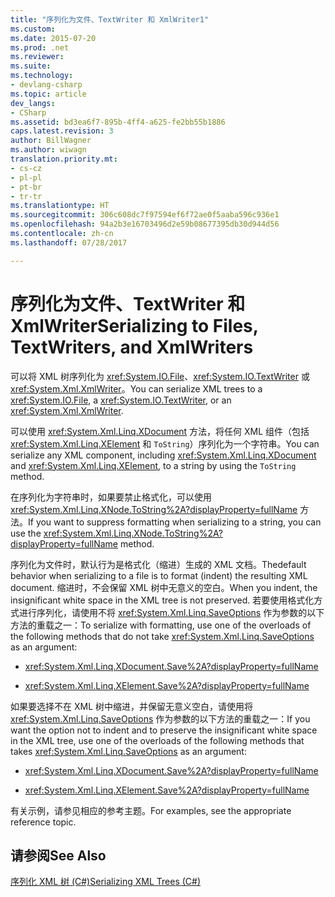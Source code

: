 ```yaml
---
title: "序列化为文件、TextWriter 和 XmlWriter1"
ms.custom: 
ms.date: 2015-07-20
ms.prod: .net
ms.reviewer: 
ms.suite: 
ms.technology:
- devlang-csharp
ms.topic: article
dev_langs:
- CSharp
ms.assetid: bd3ea6f7-895b-4ff4-a625-fe2bb55b1886
caps.latest.revision: 3
author: BillWagner
ms.author: wiwagn
translation.priority.mt:
- cs-cz
- pl-pl
- pt-br
- tr-tr
ms.translationtype: HT
ms.sourcegitcommit: 306c608dc7f97594ef6f72ae0f5aaba596c936e1
ms.openlocfilehash: 94a2b3e16703496d2e59b08677395db30d944d56
ms.contentlocale: zh-cn
ms.lasthandoff: 07/28/2017

---
```

# <a name="serializing-to-files-textwriters-and-xmlwriters"></a><span data-ttu-id="42300-102">序列化为文件、TextWriter 和 XmlWriter</span><span class="sxs-lookup"><span data-stu-id="42300-102">Serializing to Files, TextWriters, and XmlWriters</span></span>
<span data-ttu-id="42300-103">可以将 XML 树序列化为 <xref:System.IO.File>、<xref:System.IO.TextWriter> 或 <xref:System.Xml.XmlWriter>。</span><span class="sxs-lookup"><span data-stu-id="42300-103">You can serialize XML trees to a <xref:System.IO.File>, a <xref:System.IO.TextWriter>, or an <xref:System.Xml.XmlWriter>.</span></span>  
  
 <span data-ttu-id="42300-104">可以使用 <xref:System.Xml.Linq.XDocument> 方法，将任何 XML 组件（包括 <xref:System.Xml.Linq.XElement> 和 `ToString`）序列化为一个字符串。</span><span class="sxs-lookup"><span data-stu-id="42300-104">You can serialize any XML component, including <xref:System.Xml.Linq.XDocument> and <xref:System.Xml.Linq.XElement>, to a string by using the `ToString` method.</span></span>  
  
 <span data-ttu-id="42300-105">在序列化为字符串时，如果要禁止格式化，可以使用 <xref:System.Xml.Linq.XNode.ToString%2A?displayProperty=fullName> 方法。</span><span class="sxs-lookup"><span data-stu-id="42300-105">If you want to suppress formatting when serializing to a string, you can use the <xref:System.Xml.Linq.XNode.ToString%2A?displayProperty=fullName> method.</span></span>  
  
 <span data-ttu-id="42300-106">序列化为文件时，默认行为是格式化（缩进）生成的 XML 文档。</span><span class="sxs-lookup"><span data-stu-id="42300-106">Thedefault behavior when serializing to a file is to format (indent) the resulting XML document.</span></span> <span data-ttu-id="42300-107">缩进时，不会保留 XML 树中无意义的空白。</span><span class="sxs-lookup"><span data-stu-id="42300-107">When you indent, the insignificant white space in the XML tree is not preserved.</span></span> <span data-ttu-id="42300-108">若要使用格式化方式进行序列化，请使用不将 <xref:System.Xml.Linq.SaveOptions> 作为参数的以下方法的重载之一：</span><span class="sxs-lookup"><span data-stu-id="42300-108">To serialize with formatting, use one of the overloads of the following methods that do not take <xref:System.Xml.Linq.SaveOptions> as an argument:</span></span>  
  
-   <xref:System.Xml.Linq.XDocument.Save%2A?displayProperty=fullName>  
  
-   <xref:System.Xml.Linq.XElement.Save%2A?displayProperty=fullName>  
  
 <span data-ttu-id="42300-109">如果要选择不在 XML 树中缩进，并保留无意义空白，请使用将 <xref:System.Xml.Linq.SaveOptions> 作为参数的以下方法的重载之一：</span><span class="sxs-lookup"><span data-stu-id="42300-109">If you want the option not to indent and to preserve the insignificant white space in the XML tree, use one of the overloads of the following methods that takes <xref:System.Xml.Linq.SaveOptions> as an argument:</span></span>  
  
-   <xref:System.Xml.Linq.XDocument.Save%2A?displayProperty=fullName>  
  
-   <xref:System.Xml.Linq.XElement.Save%2A?displayProperty=fullName>  
  
 <span data-ttu-id="42300-110">有关示例，请参见相应的参考主题。</span><span class="sxs-lookup"><span data-stu-id="42300-110">For examples, see the appropriate reference topic.</span></span>  
  
## <a name="see-also"></a><span data-ttu-id="42300-111">请参阅</span><span class="sxs-lookup"><span data-stu-id="42300-111">See Also</span></span>  
 [<span data-ttu-id="42300-112">序列化 XML 树 (C#)</span><span class="sxs-lookup"><span data-stu-id="42300-112">Serializing XML Trees (C#)</span></span>](../../../../csharp/programming-guide/concepts/linq/serializing-xml-trees.md)

